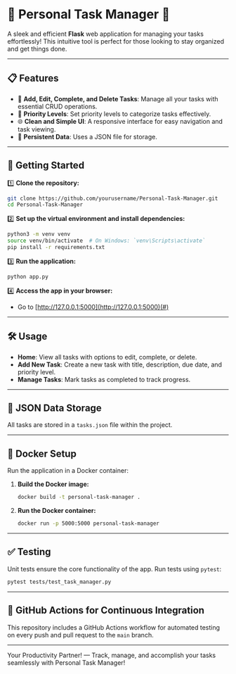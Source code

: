 
# 🌟 Personal Task Manager 🌟

A sleek and efficient **Flask** web application for managing your tasks effortlessly! This intuitive tool is perfect for those looking to stay organized and get things done.

---

## 📋 Features

- 📝 **Add, Edit, Complete, and Delete Tasks**: Manage all your tasks with essential CRUD operations.
- 🎯 **Priority Levels**: Set priority levels to categorize tasks effectively.
- 🌐 **Clean and Simple UI**: A responsive interface for easy navigation and task viewing.
- 💾 **Persistent Data**: Uses a JSON file for storage.

---

## 🚀 Getting Started

1️⃣ **Clone the repository:**
```bash
git clone https://github.com/yourusername/Personal-Task-Manager.git
cd Personal-Task-Manager
```

2️⃣ **Set up the virtual environment and install dependencies:**
```bash
python3 -m venv venv
source venv/bin/activate  # On Windows: `venv\Scripts\activate`
pip install -r requirements.txt
```

3️⃣ **Run the application:**
```bash
python app.py
```

4️⃣ **Access the app in your browser:**
   - Go to [http://127.0.0.1:5000](http://127.0.0.1:5000)(#)

---

## 🛠️ Usage

- **Home**: View all tasks with options to edit, complete, or delete.
- **Add New Task**: Create a new task with title, description, due date, and priority level.
- **Manage Tasks**: Mark tasks as completed to track progress.

---

## 📂 JSON Data Storage

All tasks are stored in a `tasks.json` file within the project.

---

## 🐳 Docker Setup

Run the application in a Docker container:

1. **Build the Docker image:**
   ```bash
   docker build -t personal-task-manager .
   ```

2. **Run the Docker container:**
   ```bash
   docker run -p 5000:5000 personal-task-manager
   ```

---

## ✅ Testing

Unit tests ensure the core functionality of the app. Run tests using `pytest`:

```bash
pytest tests/test_task_manager.py
```

---

## 🔄 GitHub Actions for Continuous Integration

This repository includes a GitHub Actions workflow for automated testing on every push and pull request to the `main` branch. 

---

Your Productivity Partner! — Track, manage, and accomplish your tasks seamlessly with Personal Task Manager!
